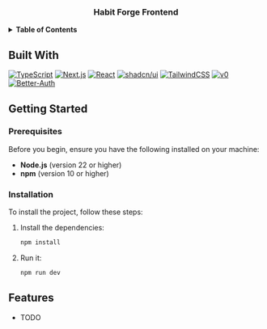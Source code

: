 <h3 align="center">Habit Forge Frontend</h3>

<details>

<summary><strong>Table of Contents</strong></summary>

- [Built With](#built-with-)
- [Getting Started](#getting-started-)
  - [Prerequisites](#prerequisites-)
  - [Installation](#installation-)
    - [Windows](#windows-)
    - [MacOS](#macos-)
    - [Linux](#linux-)
- [Features In Depth](#features-in-depth-)
  - [1. User Authentication](#1-user-authentication)
  - [2. Real-Time Notifications](#2-real-time-notifications)
  - [3. Dynamic Content Management](#3-dynamic-content-management)
  - [4. Customizable Themes](#4-customizable-themes)
  - [5. Analytics Dashboard](#5-analytics-dashboard)
- [Acknowledgments](#acknowledgments-)

</details>

## Built With

[![TypeScript](https://img.shields.io/badge/TypeScript-007ACC?style=for-the-badge&logo=typescript&logoColor=white)](https://www.typescriptlang.org/)
[![Next.js](https://img.shields.io/badge/Next.js-black?logo=next.js&logoColor=white)](https://nextjs.org/)
[![React](https://img.shields.io/badge/React-20232A?style=for-the-badge&logo=react&logoColor=61DAFB)](https://react.dev/)
[![shadcn/ui](https://img.shields.io/badge/shadcn%2Fui-000?logo=shadcnui&logoColor=fff)](https://ui.shadcn.com/)
[![TailwindCSS](https://img.shields.io/badge/Tailwind%20CSS-%2338B2AC.svg?logo=tailwind-css&logoColor=white)](http://tailwindcss.com/)
[![v0](https://img.shields.io/badge/v0-000?logo=v0&logoColor=fff)](https://v0.dev/)
[![Better-Auth](https://img.shields.io/badge/BetterAuth-black?style=for-the-badge&logoColor=white)](https://www.better-auth.com/)

## Getting Started

### Prerequisites

Before you begin, ensure you have the following installed on your machine:

- **Node.js** (version 22 or higher)
- **npm** (version 10 or higher)

### Installation

To install the project, follow these steps:

1. Install the dependencies:
   ```bash
   npm install
   ```
2. Run it:
   ```bash
   npm run dev
   ```

## Features

- TODO
